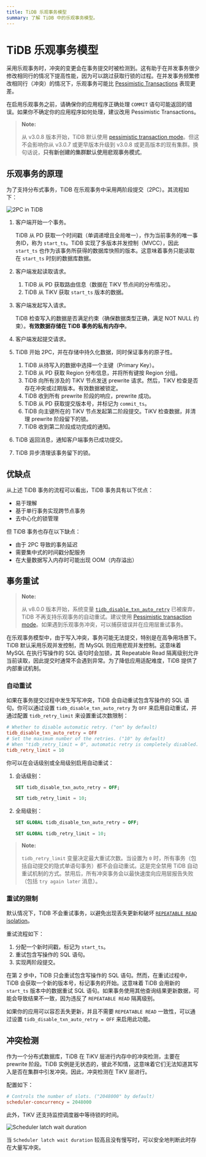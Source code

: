 ```yaml
---
title: TiDB 乐观事务模型
summary: 了解 TiDB 中的乐观事务模型。
---
```


# TiDB 乐观事务模型

采用乐观事务时，冲突的变更会在事务提交时被检测到。这有助于在并发事务很少修改相同行的情况下提高性能，因为可以跳过获取行锁的过程。在并发事务频繁修改相同行（冲突）的情况下，乐观事务可能比 [Pessimistic Transactions](/pessimistic-transaction.md) 表现更差。

在启用乐观事务之前，请确保你的应用程序正确处理 `COMMIT` 语句可能返回的错误。如果你不确定你的应用程序如何处理，建议改用 Pessimistic Transactions。

> **Note:**
>
> 从 v3.0.8 版本开始，TiDB 默认使用 [pessimistic transaction mode](/pessimistic-transaction.md)。但这不会影响你从 v3.0.7 或更早版本升级到 v3.0.8 或更高版本的现有集群。换句话说，**只有新创建的集群默认使用悲观事务模式**。

## 乐观事务的原理

为了支持分布式事务，TiDB 在乐观事务中采用两阶段提交（2PC）。其流程如下：

![2PC in TiDB](https://docs-download.pingcap.com/media/images/docs/2pc-in-tidb.png)

1. 客户端开始一个事务。

    TiDB 从 PD 获取一个时间戳（单调递增且全局唯一），作为当前事务的唯一事务ID，称为 `start_ts`。TiDB 实现了多版本并发控制（MVCC），因此 `start_ts` 也作为该事务所获得的数据库快照的版本。这意味着事务只能读取在 `start_ts` 时刻的数据库数据。

2. 客户端发起读取请求。

    1. TiDB 从 PD 获取路由信息（数据在 TiKV 节点间的分布情况）。
    2. TiDB 从 TiKV 获取 `start_ts` 版本的数据。

3. 客户端发起写入请求。

    TiDB 检查写入的数据是否满足约束（确保数据类型正确，满足 NOT NULL 约束）。**有效数据存储在 TiDB 事务的私有内存中**。

4. 客户端发起提交请求。

5. TiDB 开始 2PC，并在存储中持久化数据，同时保证事务的原子性。

    1. TiDB 从待写入的数据中选择一个主键（Primary Key）。
    2. TiDB 从 PD 获取 Region 分布信息，并将所有键按 Region 分组。
    3. TiDB 向所有涉及的 TiKV 节点发送 prewrite 请求。然后，TiKV 检查是否存在冲突或过期版本。有效数据被锁定。
    4. TiDB 收到所有 prewrite 阶段的响应，prewrite 成功。
    5. TiDB 从 PD 获取提交版本号，并标记为 `commit_ts`。
    6. TiDB 向主键所在的 TiKV 节点发起第二阶段提交。TiKV 检查数据，并清理 prewrite 阶段留下的锁。
    7. TiDB 收到第二阶段成功完成的通知。

6. TiDB 返回消息，通知客户端事务已成功提交。

7. TiDB 异步清理该事务留下的锁。

## 优缺点

从上述 TiDB 事务的流程可以看出，TiDB 事务具有以下优点：

* 易于理解
* 基于单行事务实现跨节点事务
* 去中心化的锁管理

但 TiDB 事务也存在以下缺点：

* 由于 2PC 导致的事务延迟
* 需要集中式的时间戳分配服务
* 在大量数据写入内存时可能出现 OOM（内存溢出）

## 事务重试

> **Note:**
>
> 从 v8.0.0 版本开始，系统变量 [`tidb_disable_txn_auto_retry`](/system-variables.md#tidb_disable_txn_auto_retry) 已被废弃，TiDB 不再支持乐观事务的自动重试。建议使用 [Pessimistic transaction mode](/pessimistic-transaction.md)。如果遇到乐观事务冲突，可以捕获错误并在应用层重试事务。

在乐观事务模型中，由于写入冲突，事务可能无法提交，特别是在高争用场景下。TiDB 默认采用乐观并发控制，而 MySQL 则应用悲观并发控制。这意味着 MySQL 在执行写操作的 SQL 语句时会加锁，其 Repeatable Read 隔离级别允许当前读取，因此提交时通常不会遇到异常。为了降低应用适配难度，TiDB 提供了内部重试机制。

### 自动重试

如果在事务提交过程中发生写写冲突，TiDB 会自动重试包含写操作的 SQL 语句。你可以通过设置 `tidb_disable_txn_auto_retry` 为 `OFF` 来启用自动重试，并通过配置 `tidb_retry_limit` 来设置重试次数限制：

```toml
# Whether to disable automatic retry. ("on" by default)
tidb_disable_txn_auto_retry = OFF
# Set the maximum number of the retries. ("10" by default)
# When "tidb_retry_limit = 0", automatic retry is completely disabled.
tidb_retry_limit = 10
```

你可以在会话级别或全局级别启用自动重试：

1. 会话级别：

    
    ```sql
    SET tidb_disable_txn_auto_retry = OFF;
    ```

    
    ```sql
    SET tidb_retry_limit = 10;
    ```

2. 全局级别：

    
    ```sql
    SET GLOBAL tidb_disable_txn_auto_retry = OFF;
    ```

    
    ```sql
    SET GLOBAL tidb_retry_limit = 10;
    ```

> **Note:**
>
> `tidb_retry_limit` 变量决定最大重试次数。当设置为 `0` 时，所有事务（包括自动提交的隐式单语句事务）都不会自动重试。这是完全禁用 TiDB 自动重试机制的方式。禁用后，所有冲突事务会以最快速度向应用层报告失败（包括 `try again later` 消息）。

### 重试的限制

默认情况下，TiDB 不会重试事务，以避免出现丢失更新和破坏 [`REPEATABLE READ` isolation](/transaction-isolation-levels.md)。

重试流程如下：

1. 分配一个新时间戳，标记为 `start_ts`。
2. 重试包含写操作的 SQL 语句。
3. 实现两阶段提交。

在第 2 步中，TiDB 只会重试包含写操作的 SQL 语句。然而，在重试过程中，TiDB 会获取一个新的版本号，标记事务的开始。这意味着 TiDB 会用新的 `start_ts` 版本中的数据重试 SQL 语句。如果事务使用其他查询结果更新数据，可能会导致结果不一致，因为违反了 `REPEATABLE READ` 隔离级别。

如果你的应用可以容忍丢失更新，并且不需要 `REPEATABLE READ` 一致性，可以通过设置 `tidb_disable_txn_auto_retry = OFF` 来启用此功能。

## 冲突检测

作为一个分布式数据库，TiDB 在 TiKV 层进行内存中的冲突检测，主要在 prewrite 阶段。TiDB 实例是无状态的，彼此不知情，这意味着它们无法知道其写入是否在集群中引发冲突。因此，冲突检测在 TiKV 层进行。

配置如下：

```toml
# Controls the number of slots. ("2048000" by default）
scheduler-concurrency = 2048000
```

此外，TiKV 还支持监控调度器中等待锁的时间。

![Scheduler latch wait duration](https://docs-download.pingcap.com/media/images/docs/optimistic-transaction-metric.png)

当 `Scheduler latch wait duration` 较高且没有慢写时，可以安全地判断此时存在大量写冲突。